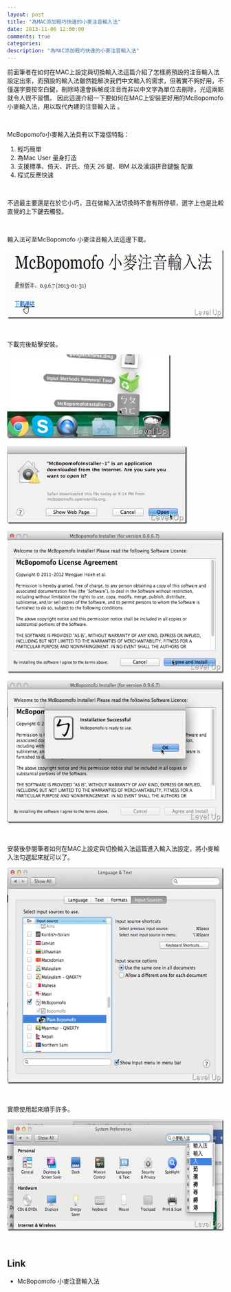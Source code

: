 ```yaml
---
layout: post
title: "為MAC添加輕巧快速的小麥注音輸入法"
date: 2013-11-06 12:00:00
comments: true
categories: 
description: "為MAC添加輕巧快速的小麥注音輸入法"
---
```

<p>
	前面筆者在如何在MAC上設定與切換輸入法這篇介紹了怎樣將預設的注音輸入法設定出來，而預設的輸入法雖然能解決我們中文輸入的需求，但著實不夠好用，不僅選字要按空白鍵，刪除時還會拆解成注音而非以中文字為單位去刪除，光這兩點就令人很不習慣。 因此這邊介紹一下要如何在MAC上安裝更好用的McBopomofo小麥輸入法，用以取代內建的注音輸入法 。</p>
<p>
	 </p>
<p>
	McBopomofo小麥輸入法具有以下幾個特點：</p>
<ol>
	<li>
		輕巧簡單</li>
	<li>
		為Mac User 量身打造</li>
	<li>
		支援標準、倚天、許氏、倚天 26 鍵、IBM 以及漢語拼音鍵盤 配置</li>
	<li>
		程式反應快速</li>
</ol>
<p>
	 </p>
<p>
	不過最主要還是在於它小巧，且在做輸入法切換時不會有所停頓，選字上也是比較直覺的上下鍵去觸發。</p>
<p>
	 </p>
<p>
	輸入法可至McBopomofo 小麥注音輸入法這邊下載。</p>
<p>
	<img alt="image" border="0" height="162" src="\images\posts\abdd390f-ed34-4b8d-984b-2f624eaac981\image_thumb.png" style="border-left-width: 0px; border-right-width: 0px; border-bottom-width: 0px; border-top-width: 0px" width="628" /></p>
<p>
	 </p>
<p>
	下載完後點擊安裝。</p>
<p>
	<img alt="screenshot(7)" border="0" height="196" src="\images\posts\abdd390f-ed34-4b8d-984b-2f624eaac981\screenshot(7)_thumb.png" style="border-left-width: 0px; border-right-width: 0px; border-bottom-width: 0px; border-top-width: 0px" width="381" /></p>
<p>
	<img alt="screenshot(8)" border="0" height="182" src="\images\posts\abdd390f-ed34-4b8d-984b-2f624eaac981\screenshot(8)_thumb.png" style="border-left-width: 0px; border-right-width: 0px; border-bottom-width: 0px; border-top-width: 0px" width="419" /></p>
<p>
	<img alt="screenshot(9)" border="0" height="330" src="\images\posts\abdd390f-ed34-4b8d-984b-2f624eaac981\screenshot(9)_thumb.png" style="border-left-width: 0px; border-right-width: 0px; border-bottom-width: 0px; border-top-width: 0px" width="554" /></p>
<p>
	<img alt="screenshot(10)" border="0" height="332" src="\images\posts\abdd390f-ed34-4b8d-984b-2f624eaac981\screenshot(10)_thumb.png" style="border-left-width: 0px; border-right-width: 0px; border-bottom-width: 0px; border-top-width: 0px" width="554" /></p>
<p>
	 </p>
<p>
	安裝後參閱筆者如何在MAC上設定與切換輸入法這篇進入輸入法設定，將小麥輸入法勾選起來就可以了。</p>
<p>
	<img alt="screenshot(11)" border="0" height="504" src="\images\posts\abdd390f-ed34-4b8d-984b-2f624eaac981\screenshot(11)_thumb.png" style="border-left-width: 0px; border-right-width: 0px; border-bottom-width: 0px; border-top-width: 0px" width="580" /></p>
<p>
	 </p>
<p>
	實際使用起來順手許多。</p>
<p>
	<img alt="screenshot(12)" border="0" height="260" src="\images\posts\abdd390f-ed34-4b8d-984b-2f624eaac981\screenshot(12)_thumb.png" style="border-top: 0px; border-right: 0px; border-bottom: 0px; border-left: 0px" width="623" /></p>
<p>
	 </p>
<h2>
	Link</h2>
<ul>
	<li>
		McBopomofo 小麥注音輸入法</li>
</ul>

